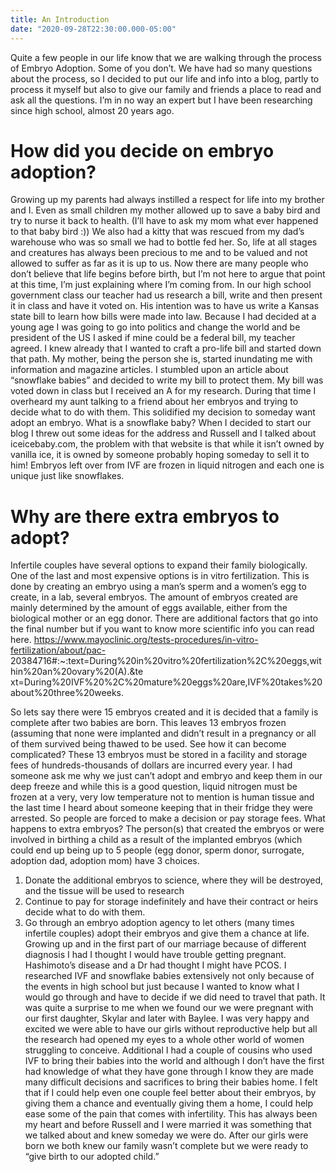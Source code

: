 ```yaml
---
title: An Introduction
date: "2020-09-28T22:30:00.000-05:00"
---
```

Quite a few people in our life know that we are walking through the process of Embryo Adoption. Some
of you don’t. We have had so many questions about the process, so I decided to put our life and info
into a blog, partly to process it myself but also to give our family and friends a place to read and ask all
the questions. I’m in no way an expert but I have been researching since high school, almost 20 years
ago.

# How did you decide on embryo adoption?
Growing up my parents had always instilled a respect for life into my brother and I. Even as small
children my mother allowed up to save a baby bird and try to nurse it back to health. (I’ll have to ask my
mom what ever happened to that baby bird :)) We also had a kitty that was rescued from my dad’s
warehouse who was so small we had to bottle fed her. So, life at all stages and creatures has always
been precious to me and to be valued and not allowed to suffer as far as it is up to us. Now there are
many people who don’t believe that life begins before birth, but I’m not here to argue that point at this
time, I’m just explaining where I’m coming from. In our high school government class our teacher had us
research a bill, write and then present it in class and have it voted on. His intention was to have us write
a Kansas state bill to learn how bills were made into law. Because I had decided at a young age I was
going to go into politics and change the world and be president of the US I asked if mine could be a
federal bill, my teacher agreed. I knew already that I wanted to craft a pro-life bill and started down that
path. My mother, being the person she is, started inundating me with information and magazine
articles. I stumbled upon an article about “snowflake babies” and decided to write my bill to protect
them. My bill was voted down in class but I received an A for my research. During that time I overheard
my aunt talking to a friend about her embryos and trying to decide what to do with them. This solidified
my decision to someday want adopt an embryo.
What is a snowflake baby?
When I decided to start our blog I threw out some ideas for the address and Russell and I talked about
iceicebaby.com, the problem with that website is that while it isn’t owned by vanilla ice, it is owned by
someone probably hoping someday to sell it to him! Embryos left over from IVF are frozen in liquid
nitrogen and each one is unique just like snowflakes.

# Why are there extra embryos to adopt?
Infertile couples have several options to expand their family biologically. One of the last and most
expensive options is in vitro fertilization. This is done by creating an embryo using a man’s sperm and a
women’s egg to create, in a lab, several embryos. The amount of embryos created are mainly
determined by the amount of eggs available, either from the biological mother or an egg donor. There
are additional factors that go into the final number but if you want to know more scientific info you can
read here.
https://www.mayoclinic.org/tests-procedures/in-vitro-fertilization/about/pac-
20384716#:~:text=During%20in%20vitro%20fertilization%2C%20eggs,within%20an%20ovary%20(A).&amp;te
xt=During%20IVF%20%2C%20mature%20eggs%20are,IVF%20takes%20about%20three%20weeks.

So lets say there were 15 embryos created and it is decided that a family is complete after two babies
are born. This leaves 13 embryos frozen (assuming that none were implanted and didn’t result in a
pregnancy or all of them survived being thawed to be used. See how it can become complicated? These
13 embryos must be stored in a facility and storage fees of hundreds-thousands of dollars are incurred
every year. I had someone ask me why we just can’t adopt and embryo and keep them in our deep
freeze and while this is a good question, liquid nitrogen must be frozen at a very, very low temperature
not to mention is human tissue and the last time I heard about someone keeping that in their fridge
they were arrested. So people are forced to make a decision or pay storage fees.
What happens to extra embryos?
The person(s) that created the embryos or were involved in birthing a child as a result of the implanted
embryos (which could end up being up to 5 people (egg donor, sperm donor, surrogate, adoption dad,
adoption mom) have 3 choices.
1. Donate the additional embryos to science, where they will be destroyed, and the tissue will be
used to research
2. Continue to pay for storage indefinitely and have their contract or heirs decide what to do with
them.
3. Go through an embryo adoption agency to let others (many times infertile couples) adopt their
embryos and give them a chance at life.
Growing up and in the first part of our marriage because of different diagnosis I had I thought I would
have trouble getting pregnant. Hashimoto’s disease and a Dr had thought I might have PCOS. I
researched IVF and snowflake babies extensively not only because of the events in high school but just
because I wanted to know what I would go through and have to decide if we did need to travel that
path. It was quite a surprise to me when we found our we were pregnant with our first daughter, Skylar
and later with Baylee. I was very happy and excited we were able to have our girls without reproductive
help but all the research had opened my eyes to a whole other world of women struggling to conceive.
Additional I had a couple of cousins who used IVF to bring their babies into the world and although I
don’t have the first had knowledge of what they have gone through I know they are made many difficult
decisions and sacrifices to bring their babies home. I felt that if I could help even one couple feel better
about their embryos, by giving them a chance and eventually giving them a home, I could help ease
some of the pain that comes with infertility. This has always been my heart and before Russell and I
were married it was something that we talked about and knew someday we were do. After our girls
were born we both knew our family wasn’t complete but we were ready to “give birth to our adopted
child.”

